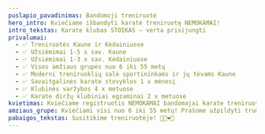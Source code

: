 ```yaml
---
puslapio_pavadinimas: Bandomoji treniruotė
hero_intro: Kviečiame išbandyti karate treniruotę NEMOKAMAI!
intro_tekstas: Karate klubas STOIKAS — verta prisijungti
privalumai:
  - ✅ Treniruotės Kaune ir Kėdainiuose
  - ✅ Užsiėmimai 1-5 x sav. Kaune
  - ✅ Užsiėmimai 1-3 x sav. Kėdainiuose
  - ✅ Visos amžiaus grupės nuo 6 iki 55 metų
  - ✅ Moderni treniruoklių salė sportininkams ir jų tėvams Kaune
  - ✅ Savaitgalinės karate stovyklos 1 x mėnesį
  - ✅ Klubinės varžybos 4 x metuose
  - ✅ Karate diržų klubiniai egzaminai 2 x metuose
kvietimas: Kviečiame registruotis NEMOKAMAI bandomajai karate treniruotei
amziaus_grupe: Kviečiami visi nuo 6 iki 55 metų! Prašome užpildyti trumpą registracijos formą
pabaigos_tekstas: Susitikime treniruotėje! 👊🥋❤️💪
---
```

